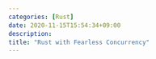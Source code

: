 ```yaml
---
categories: [Rust]
date: 2020-11-15T15:54:34+09:00
description:
title: "Rust with Fearless Concurrency"
---
```

<section data-markdown
    data-separator="\n===\n"
    data-vertical="\n---\n"
    data-notes="^Note:">
<script type="text/template">
# Rust with Fearless Concurrency
----------------------

<!-- .slide: class="center" -->

===
# About Me
---------
![κeenのアイコン](/images/kappa2_vest.png) <!-- .element: style="position:absolute;right:0;z-index:-1" width="20%" -->

* κeen
* [@blackenedgold](https://twitter.com/blackenedgold)
* GitHub: [KeenS](https://github.com/KeenS)
* GitLab: [blackenedgold](https://gitlab.com/blackenedgold)
* [Idein Inc.](https://idein.jp/)のエンジニア
* Lisp, ML, Rust, Shell Scriptあたりを書きます

===
# Rust with Fearless Concurrency
---------------------------------

* 前半Rustの紹介
* 後半RustのFearless Concurrencyについて

Note:

普段のRustのイントロだと言語機能の紹介だけで50分まるまる使う。
今回はConcurrencyに言及してほしいという依頼だったので言語機能の紹介が少なめ

===
# Rustとは
------------

* 比較的最近できた **システムプログラミング言語**
  + 2015年に1.0リリース
  + C/C++並に[速い](https://benchmarksgame-team.pages.debian.net/benchmarksgame/which-programs-are-fastest.html)
* システムソフトウェアを作るのに便利
  + [OS](https://redox-os.org), [ブラウザ](https://servo.org), [DB](https://www.influxdata.com/blog/announcing-influxdb-iox/)など
* Rustは「安全」
  + 未定義動作がない

===

# Rustは安全
------------

* ざっくり言うとC/C++でいう未定義動作がない
* メモリ安全
  + Null PointerやDangling Pointerなど発生しない機構
  + FYI: [「Chrome」の深刻なセキュリティ脆弱性、70％はメモリー安全性の問題](https://japan.zdnet.com/article/35154338/)
* データ競合がない
  + 今日の後半の話
* などなど

===
# 安全である価値
----------------

* 重要なパーツからRustに置き換えられていく流れがきている
* マイクロソフトがWindowsのコンポーネントの一部にRustを使うことを[検討](https://msrc-blog.microsoft.com/2019/11/07/using-rust-in-windows/)
* Amazonのセキュリティコンテナの実装に[使われてる](https://github.com/firecracker-microvm/firecracker/)
* Rust製TLSライブラリの監査の結果[高評価](https://github.com/ctz/rustls/blob/master/audit/TLS-01-report.pdf)
* cURLにRustバックエンド追加の[計画](https://www.abetterinternet.org/post/memory-safe-curl/)
  + ついでに↑のRust製TLSライブラリも

===
# Hello, Rust
--------------


[Run](https://play.rust-lang.org/?version=stable&mode=debug&edition=2018&gist=811e91c9fd9230f2c2d1db1182abe1ac)

``` rust
fn main() {
    println!("Hello, Rust");
}
```

===
# FizzBuzz
----------

[Run](https://play.rust-lang.org/?version=stable&mode=debug&edition=2018&gist=7e5653ef7b1b7fb2cb292ed22f448d56)

``` rust
fn fizz_buzz(n: u64) {
    for i in 0..n {
        match (i % 3, i % 5) {
            (0, 0) => println!("FizzBuzz"),
            (0, _) => println!("Fizz"),
            (_, 0) => println!("Buzz"),
            _      => println!("{}", i),
        }
    }
}
```

===
# Sum?
------

[Run](https://play.rust-lang.org/?version=stable&mode=debug&edition=2018&gist=3eda2f981b8a001d791983e912f468cb)

``` rust
fn sum(vec: Vec<i64>) -> i64 {
    let result = 0;
    for e in vec {
        result += e;
    }
    return result;
}
```

===
# Sum
------

[Run](https://play.rust-lang.org/?version=stable&mode=debug&edition=2018&gist=0f6bfff337d14d071e309052ee1f01f9)

``` rust
fn sum(vec: Vec<i64>) -> i64 {
    let mut result = 0;
    for e in vec {
        result += e;
    }
    return result;
}
```

===
# Sum!
------

[Run](https://play.rust-lang.org/?version=stable&mode=debug&edition=2018&gist=8c040eb82c4c117d103f211bf109c17e)

``` rust
fn sum(vec: Vec<i64>) -> i64 {
    vec
      .into_iter()
      .fold(0, |e, acc| e + acc)
}
```

Note:
returnがない

===
# Rustの特徴
------------

* MLやHaskellなどの関数型言語から影響を受けた
  + 変数が不変だったり式指向だったり
  + 代数的データ型とパターンマッチなど
* `obj.method()` などの構文はあるが、クラスがない
* メモリを自動で管理しつつもGCなどのランタイムがない

===

# 構造体
---------
* クラスと継承はない
  + 継承は最近はアンチパターンとされつつある（要出典）

``` rust
struct Point {
    x: f32,
    y: f32,
}

struct Rectangle {
    top_left: Point,
    bottom_right: Point,
}

```

===
# 構造体のメモリレイアウト
--------------------------

ポインタを挟まず `f32` が4つ並ぶ

``` text
Rectangle
+-----+-----+-----+-----+
| f32 | f32 | f32 | f32 |
+-----+-----+-----+-----+
```

===

# 構造体とメソッドの例
---------------------

``` rust
impl Rectangle {
    fn space(&self) -> f32 {
        let width = self.bottom_right.x - self.top_left.x;
        let height = self.top_left.y - self.bottom_right.y;
        width * height
    }
}

let rect = Rectangle {
    top_left: Point { x: 0.0, y: 0.0 },
    bottom_right: Point { x: 200.0, y: 100.0 },
};
rect.space();
```

===
# 列挙型
--------

* 可能な値を列挙できる

from [std::net::Shutdown](https://doc.rust-lang.org/std/net/enum.Shutdown.html)

``` rust
pub enum Shutdown {
    Read,
    Write,
    Both,
}
```

===
# 複雑な列挙型
--------

* 列挙子は値を持てる
  + Javaでいう抽象クラス+継承相当？

from [std::net::IpAddr](https://doc.rust-lang.org/std/net/enum.IpAddr.html)

``` rust
pub enum IpAddr {
    V4(Ipv4Addr),
    V6(Ipv6Addr),
}
```

===
# Option
---------

* Rustにnullはない
  + `Option<T>` を使う

``` text
// <T> はジェネリクス
enum Option<T> {
    Some(T),
    None
}
```

===
# Optionの利用例
----------------

[Run](https://play.rust-lang.org/?version=stable&mode=debug&edition=2018&gist=bf778a36c19e40b4227c66ae2c8a607a)

``` rust
impl UserDb {
    fn find(&self, id: &u64) -> Option<&User> {
        self.db.get(&id)
    }
}

match db.find(&1) {
    Some(user) => println!("User found"),
    None => println!("User not found"),
}
```


===
# Result
--------

* Rustに例外はない
  + `Result<T, E>` を使う

``` rust
enum Result<T, E> {
    Ok(T),
    Err(E)
}
```

===
# Resultの利用例
----------------

* 「例外が投げられる」という了解的ものだったのが第一級市民となることで扱いやすくなった

[Run](https://play.rust-lang.org/?version=stable&mode=debug&edition=2018&gist=4e483d5a76a6ba0bf840200921cc07bc)

``` rust
let arg = env::args().nth(1);
let env = env::var("PARAM");
match (arg, env) {
    (Some(s), _) => println!("Param is given via arg: {}", s),
    (_, Ok(s)) => println!("Param is given via env: {}", s),
    _ => println!("No param given "),
}
```

===
# 所有権
--------

* 値には唯一の所有者がいる
* 変数に代入すると所有権が移る
  + 関数呼び出しでも

[Run](https://play.rust-lang.org/?version=stable&mode=debug&edition=2018&gist=83f71af33ce956c6fb222432288eba29)

``` rust
let x = vec![1, 2, 3];
let y = x;  //          <-- 所有者が移った
// println!("{:?}", x); <-- エラー
```

===
# ライフタイム
-------------

* スコープの末尾で値は開放される
  + デストラクタも呼ばれる

``` rust
let x = vec![1, 2, 3];
{
  let y = x;
  println!("{:?}", y);
  // ここでyが開放される
}
// ここではVecは開放済み
```


===
# 借用
------

* ポインタがある
  + 所有権は移動しない

[Run](https://play.rust-lang.org/?version=stable&mode=debug&edition=2018&gist=da39ae24c347798067851a6276153f1c)

``` rust
let x = vec![1, 2, 3];
{
  let y = &x; // <- 借用
  println!("{:?}", y);
  // ここでyが開放される
  // つまりxに返却される
}

// 返してもらったあとはまた使える
println!("{:?}", x);
```


===
# 借用とライフタイム
-------------------

* 借用は元の値のライフタイムを越えられない

[Run](https://play.rust-lang.org/?version=stable&mode=debug&edition=2018&gist=bf4a82438c38677914f4a6fc47909e23)

``` rust
fn return_ref() -> &i32 {
  let x = 1;
  &x
  // <- xはここで終了
}
```

===
# staticライフタイム
--------------------

* 他の値に縛られないライフタイムもある
  + 借用じゃない値とか
  + 文字列リテラルとか
* そういうライフタイルに `'static` という名前がつく

``` rust
let s: &'static str = "literal value";
```

===
# 参照の可変と不変
------------------

* 参照には可変と不変がある
* 可変な参照は1つしか存在しない
* 不変な参照は複数存在できる
  + つまり値を共有できる
* 可変な参照と不変な参照は同時に存在できない
* 上記制約を **コンパイル時に** 解決する

===
# 可変性エラー
-------------

[Run](https://play.rust-lang.org/?version=stable&mode=debug&edition=2018&gist=e92ea6a7c5d9dcfbb046338c3de5668e)

``` rust
fn main() {
    // ベクトルを用意する
    let mut vec = vec![1, 2, 3];
    // ベクトルの要素への参照を取り出す。
    // ベクトルをイミュータブルに参照する
    for i in &vec {
        // 既にベクトルはイミュータブルに参照されているので
        // ここでベクトルを変更しようとするとエラー
        vec.push(i * 2);
    }
}
```

===
# 所有権とRAII
----------------

* 所有権のおかげで自然にRAIIできる
  + Resource Acquisition Is Initialization
* リソースの開放はデストラクタに任せる
  + ライフタイムのおかげで勝手にデストラクタが走る
* `File` に `close` がない
  + 代わりにデストラクタを使う

===
# Fileとデストラクタ
--------------------

[Run](https://play.rust-lang.org/?version=stable&mode=debug&edition=2018&gist=9785b579d020aca62392ac92b0da5e4c)

``` rust
let mut file = File::create("test.txt")?;
file.write_all(b"Hello")?;
// ライフタイムが終わると自動で閉じられる
```

===
# ランタイム
------------

* Rustにはランタイム（GC）がない
  + 所有権のおかげ
  + システムプログラミング言語として重要
* パフォーマンス以外にも移植性が良
  + 組み込み
  + Webブラウザ(WebAssembly)

===
# 所有権の共有
--------------

* 所有権を共有したいケースもある
  + ロックとか
* Rustはいくつか所有権を共有する手段を提供している
  + 参照カウントとか

===
# `Rc`
-----

* 参照カウント（Reference Count）
* 所有権を共有する代表的手段
* `clone` でカウントを1増やしてデストラクタで1減らす
* カウントが0になったらメモリ開放
* マルチスレッドでは **使えない**
  + カウントを増減させる動作がスレッドセーフでない

===
# `Rc` の例
-----

[Run](https://play.rust-lang.org/?version=stable&mode=debug&edition=2018&gist=d4127622f721f614f70f66fd9fbe6b7c)

``` rust
use std::rc::Rc;
let foo = Rc::new(vec![1.0, 2.0, 3.0]);
// The two syntaxes below are equivalent.
let a = foo.clone();
let b = Rc::clone(&foo);
// a and b both point to the same memory location as foo.
```


===

# その他Rustの機能など
----------------------

* トレイト
  + インタフェースのようなもの
* クロージャ
* unsafe
  + FFI

===
# クロージャ
------------

* 匿名関数を作れる
* 環境にある変数を保存できる

[Run](https://play.rust-lang.org/?version=stable&mode=debug&edition=2018&gist=d10ea3de7c89b00ed1addbdbe989e921)

``` rust
let mut x = 0;
|| {
  x +=1;
  x
}
```

===
# クロージャとライフタイム
------------

* 変数は借用するのでライフタイム制約を受ける
* moveを使うと変数の所有権を奪える

[Run](https://play.rust-lang.org/?version=stable&mode=debug&edition=2018&gist=dba3806b12adeaa1a231c0c33f7ab888)

``` rust
fn counter() -> impl FnMut() -> u64 {
    let mut x = 0;
    || {
      x +=1;
      x
    }
}
```

``` rust
fn inc() -> impl FnMut() -> u64 {
    let mut x = 0;
    move || {
      x +=1;
      x
    }
}
```

===
# unsafe
--------

* Rustの制約を一時的に外すことができる
  + `unsafe {}` で囲む
* `unsafe` ブロックの中ではC並に安全でないことができる
  + NULL pointerとか色々

===
# unsafeなコード
---------------

[Run](https://play.rust-lang.org/?version=stable&mode=debug&edition=2015&gist=6a04ca87dc616a2dfece0aae00e9e981)


```rust
use std::ffi::c_void;
use std::ptr::null_mut;

extern "C" {
  // FFIの関数のプロトタイプ宣言
  // 参照とは別のマジのポインタ型
  fn free(p: *mut c_void);
}

fn main() {
  // unsafeで囲むとやりたい放題
  unsafe {
    // ヌルポが作れる！！
    let p: *mut i32 = null_mut::<i32>();
    // ヌルポに書き込める！！
    *p = 1;
    // freeできる！！
    free(p.cast());
    // use after freeできる！！
    println!("{}", *p);
  }
}
```


===
# FFI
-----

* Cの関数を呼び出せる
* CにAPIを提供できる

[Run](https://play.rust-lang.org/?version=stable&mode=debug&edition=2018&gist=96f62fd8635f09e4ba1b9eee071c148d)

``` rust
use libc::{suseconds_t, time_t};
use std::mem;
use std::os::raw::c_int;
use std::ptr;

// #[repr(C)]をつけることでCと相互運用できる型になる。
// メモリ上の表現がC互換になるというだけで、それ以外は普通のRustの構造体として扱える。
// struct timeval {
//     time_t      tv_sec;     /* seconds */
//     suseconds_t tv_usec;    /* microseconds */
// };
#[repr(C)]
#[derive(Debug)]
struct Timeval {
    tv_sec: time_t,
    tv_usec: suseconds_t,
}

// struct timezone {
//     int tz_minuteswest;     /* minutes west of Greenwich */
//     int tz_dsttime;         /* type of DST correction */
// };
#[repr(C)]
#[derive(Debug)]
struct Timezone {
    tz_minuteswest: c_int,
    tz_dsttime: c_int,
}

extern "C" {
    // 上記で定義した型をFFIの型に使える。
    // int gettimeofday(struct timeval *tv, struct timezone *tz);
    fn gettimeofday(tv: *mut Timeval, tz: *mut Timezone) -> c_int;
}

fn main() {
    unsafe {
        // Cによって初期化するメモリは`mem::zeroed`で確保できる。
        // もちろん、Rustの構造体の初期化構文も使える。
        let mut tv: Timeval = mem::zeroed();
        // あるいはNULLを渡したい場合は`ptr::null_mut`も使える。
        let tz: *mut Timezone = ptr::null_mut();
        let ret = gettimeofday(&mut tv as *mut _, tz);
        if ret == -1 {
            println!("failure");
            return;
        }
        println!("{:?}", tv);
    }
}
```

===

# Fearless Concurrency

<!-- .slide: class="center" -->

===
# Fearless Concurrency
------------------

* Rustではバグの心配なく並行処理が書ける
* データ競合が起きない
  + 借用のおかげ
* データの管理者がわかりやすい
  + 所有権のおかげ
* ミスを防ぐAPI設計
* 便利ライブラリなど

===
# Goとの違い
------------

* Goの「便利なパーツが揃ってる」とは違う
* Rustにgoroutineはない
  + async/awaitみたいに近いものはある
* Goにバグを防ぐ仕組みはない
  + 便利な道具で起きにくくはある
* 善し悪しというより設計の違い
  + システムプログラミング言語vsアプリケーション言語

===
# Rustで並行処理
-----------------

* `spawn` 関数でスレッドを作れる
  + 中身はOSスレッド

``` rust
use std::thread;

let handler = thread::spawn(|| {
    // thread code
});

handler.join().unwrap();
```

===
# 並行処理とライフタイム
----------------------

* スレッドに渡すデータには `'static` が要求される

[Run](https://play.rust-lang.org/?version=stable&mode=debug&edition=2018&gist=ab08caa85dc05937a53e862308f11a33)

``` rust
use std::thread;

let mut x = 0;
let handler = thread::spawn(|| {
    x += 1;
});

println!("{}", x);
handler.join().unwrap();
println!("{}", x);
```


===
# データ競合を防ぐ仕組み
----------------------------

* スレッド間で移動していいデータにはマークがついている
  + トレイトをマーカとして使う
* マーカがついていないデータを送ろうとするとコンパイルエラー
* `Rc` などのスレッドセーフでないデータ型にはマーカがついていない

===
# スレッドとRc
--------------

* `Rc` を別スレッドに渡そうとするとコンパイルエラー

[Run](https://play.rust-lang.org/?version=stable&mode=debug&edition=2018&gist=99b14133ec329cac0511f3d8c6b71918)


``` rust
use std::thread;
use std::rc::Rc;

let x = Rc::new("data".to_string());
let handler = thread::spawn(move || {
    let x = x.clone();
    println!("{}", x);
});

println!("{}", x);
handler.join().unwrap();
println!("{}", x);
```


===
# スレッドとArc
--------------

* `Arc` （Atomic reference count）なら別スレッドに渡せる

[Run](https://play.rust-lang.org/?version=stable&mode=debug&edition=2018&gist=5a09fcd00028b2c26b596371e65d26de)

``` rust
use std::thread;
use std::sync::Arc;

let x = Arc::new("data".to_string());
let y = x.clone();
let handler = thread::spawn(move || {
    println!("{}", y);
});

println!("{}", x);
handler.join().unwrap();
println!("{}", x);
```


===
# ロック
--------

* `Arc` だと値を変更できない
* 値を変更するにはアトミック型やロックが必要
* ロック: [`Mutex<T>`](https://doc.rust-lang.org/std/sync/struct.Mutex.html)
  + Mutexは守る値を明示するスタイル
* アトミック型: [`atmoic`](https://doc.rust-lang.org/std/sync/atomic/index.html)

===
# `Mutex`
---------

* `lock` したあとに値を変更できる
* `File` と同じく `unlock` はない
  + ライフタイムが終わったら自動でunlockされる

[Run](https://play.rust-lang.org/?version=stable&mode=debug&edition=2018&gist=6fc46b52ba35c70eda4c1e791f6fc458)

``` rust
use std::thread;
use std::sync::{Mutex, Arc};

let x = Arc::new(Mutex::new("data".to_string()));
let y = x.clone();
let handler = thread::spawn(move || {
    let mut lock = y.lock().unwrap();
    *lock = "modified".to_string();
    println!("{}", lock);
});

handler.join().unwrap();
let lock = x.lock().unwrap();
println!("{}", x);
```

===
# デッドロック
--------------

* Rustでもデッドロックは防げない
* Rustが防げるのは同じメモリを読み書きして起きるエラー
  + = データ競合

===
# チャネル
----------

* スレッド間でデータを送る仕組み
  + メモリを共有するよりバグりづらいとされる
* Rustでは所有権ごと別のスレッドに送る

[Run](https://play.rust-lang.org/?version=stable&mode=debug&edition=2018&gist=24c6f7aff9d4241be74fabe5c568b7d1)

``` rust
use std::thread;
use std::sync::mpsc::channel;

// Create a simple streaming channel
let (tx, rx) = channel();
thread::spawn(move|| {
    tx.send(10).unwrap();
});
assert_eq!(rx.recv().unwrap(), 10);
```

===
# チャネルとSend
----------------

* `spawn` と同じく `Send` でないデータは送れない

[Run](https://play.rust-lang.org/?version=stable&mode=debug&edition=2018&gist=66d0da55e9ebbe77ab66c5f4570e28f4)

``` rust
use std::sync::mpsc::channel;
use std::thread;
use std::rc::Rc;

let (tx, rx) = channel();
thread::spawn(move || {
    let rc = Rc::new(1);
    tx.send(rc.clone()).unwrap();
});
assert_eq!(rx.recv().unwrap(), Rc::new(1));
```

===

# チャネル小話
--------------

* Goのチャネルとは違う
  + スケジューラが絡まなに
* Rustのチャネルはいくつか種類がある
  + bounded/unbounded
  + ブロックする/しない



===

# spawnの中身
---------------

* `spawn` は言語組込み **ではない**
    + C FFIで呼んでる
    ``` rust
    // UNIX系OSの場合
    pub struct Thread {
        id: libc::pthread_t,
    }
    ```
    + [spawnの中身](https://doc.rust-lang.org/src/std/sys/unix/thread.rs.html#43-91)
* 言語組み込みで安全なのではなく、安全に作る仕組みで安全に作ってる
  + → 他のFFIでもRustを通して使うと安全にすることができる

===
# コード例
----------

* IOスレッドを立ててチャネルで書き込むデータを送る

[Run](https://play.rust-lang.org/?version=stable&mode=release&edition=2018&gist=b7818e1251990858fe11eaccf2a7351c)

``` rust
use std::fmt::Display;
use std::io::{prelude::*, stdout};
use std::sync::mpsc::{channel, Receiver};
use std::thread::{self, spawn, JoinHandle};

fn start_writer<T: Display + Send + 'static>(rx: Receiver<T>) -> JoinHandle<()> {
    spawn(move || {
        let stdout = stdout();
        let mut out = stdout.lock();
        for data in rx {
            match writeln!(out, "{}", data) {
                Ok(()) => (),
                Err(e) => {
                    eprintln!("Error: {}", e)
                }
            }
        }
    })
}

fn main() -> thread::Result<()> {
    let (tx, rx) = channel();
    let handle = start_writer(rx);
    if let Err(e) = tx.send("hello") {
        eprintln!("Error while sending: {}", e)
    }
    {
        let tx = tx;
    }
    handle.join()?;
    Ok(())
}
```

===
# 並行性とライブラリ
--------------------

* 実際のところ自分でスレッドを作ることはそんなにない
  + もちろん、場面による
* 大抵はライブラリを使う
  + [rayon](https://crates.io/crates/rayon) など
* 生のスレッドよりも非同期プログラミングが主流
  + `async` / `await`

===
# Rayon
-------

* Rustの並行プログラミングライブラリ
* データ並列を気軽に書ける

[Run](https://play.rust-lang.org/?version=stable&mode=debug&edition=2018&gist=3e4e6f7ddb084666c55ef0e397f81b2f)

``` rust
use rayon::prelude::*;
fn sum_of_squares(input: &[i32]) -> i32 {
    input.par_iter() // <-- just change that!
         .map(|&i| i * i)
         .sum()
}
```

===
# コード例
----------

* CSVを読み込んで検索
* Rayonで並列化
  + （実際は検索処理が軽すぎて並列化しない方が速い）

``` rust
use rayon::prelude::*;
use regex::Regex;
use std::io::{prelude::*, stdout, BufWriter};
use std::sync::mpsc::{channel, Receiver};
use std::thread::{spawn, JoinHandle};
use std::{env, fmt::Display};

fn start_writer<T: Display + Send + 'static>(rx: Receiver<T>) -> JoinHandle<()> {
    spawn(move || {
        let stdout = stdout();
        let mut out = BufWriter::new(stdout.lock());
        for data in rx {
            match writeln!(out, "{}", data) {
                Ok(()) => (),
                Err(e) => {
                    eprintln!("Error: {}", e)
                }
            }
        }
    })
}

fn main() {
    let file = env::args().nth(1).expect("arg: FILE");

    let re = Regex::new("[rR]ust").expect("Regex syntax error");
    let (tx, rx) = channel();
    let handle = start_writer(rx);

    let rdr = csv::Reader::from_path(file).expect("failed to open input file");

    rdr.into_records()
        .par_bridge()
        .for_each_with(tx, move |tx, rcd| {
            let rcd = rcd.expect("failed to parse line");
            let text = &rcd[5];
            if re.is_match(text) {
                tx.send(text.to_string()).expect("failed to send data");
            }
        });

    handle.join().expect("thread join error");
}

```

===
# 非同期プログラミング
----------------------

* Rustには `async` / `await` 構文がある
  + 協調的マルチタスク
  + スレッドより細かい単位でタスクを管理できる
* 言語側は構文だけ提供して、ランタイムはライブラリが担当
  + 言語本体はランタイムレスのまま
  + 組み込みとかでも `async` / `await` が使える

===
# 同期の問題点
---------------------------

* 他にやりたいことがあってもスレッドが止まる

``` rust
fn sync_do() -> Result<(), io::Error> {
    write(b"Hello, ")?; // <- ここでスレッドが止まる
    write(b"World")?;   // <- ここでスレッドが止まる
    Ok(())
}
```

===
# `async` / `await`
--------------------

* いくつかの変更で同期処理を非同期処理に書き換えられる
* 裏ではものすごい変換が行なわれている

[Run](https://play.rust-lang.org/?version=stable&mode=release&edition=2018&gist=5c63fd079d135c42090ef60b7e856529)

``` rust
// async fn
async fn async_do() -> Result<(), io::Error> {
    // async専用関数
    async_write(b"Hello, ").await?; // <- await構文
    async_write(b"World").await?;
    Ok(())
}
```


===
# 非同期についてもっと
--------------------------

* 正直、巨大すぎるトピックで全部は説明できない
  + そもそも非同期プログラミングが難しい
  + Rust特有のライフタイムとかランタイムとかも絡む
* [Async Book](https://rust-lang.github.io/async-book/01_getting_started/01_chapter.html)などを参考に


===
# まとめ
--------

* Rustはあたらしいシステムプログラミング言語
* システムプログラミング言語ながら高級な機能もある
* Rustを使うとある種の並行性由来のバグをコンパイルエラーにできる
* Rustには並行性を上手く扱ってくれるライブラリが揃ってる

</script>
</section>

